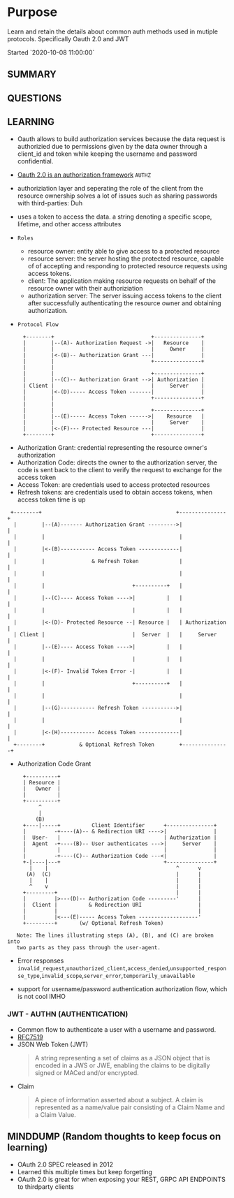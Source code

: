 # Purpose

Learn and retain the details about common auth methods used in mutiple protocols. Specifically Oauth 2.0 and JWT

<p>Started `2020-10-08 11:00:00`</p>


## SUMMARY




## QUESTIONS





## LEARNING

* Oauth allows to build authorization services because the data request is authorizied due to permissions given by the data owner through a client_id and token while keeping the username and password confidential.

* [Oauth 2.0 is an authorization framework](https://tools.ietf.org/html/rfc6749) `AUTHZ`

* authoriziation layer and seperating the role of the client from the resource ownership solves a lot of issues such as sharing passwords with third-parties: Duh

* uses a token to access the data. a string denoting a
   specific scope, lifetime, and other access attributes

* `Roles`
    * resource owner: entity able to give access to a protected resource
    * resource server: the server hosting the protected resource, capable of of accepting and responding to protected resource requests using access tokens.
    * client: The application making resource requests on behalf of the resource owner with their authoriziation
    * authorization server: The server issuing access tokens to the client after successfully authenticating the resource owner and obtaining authorization.

* `Protocol Flow`
```
     +--------+                               +---------------+
     |        |--(A)- Authorization Request ->|   Resource    |
     |        |                               |     Owner     |
     |        |<-(B)-- Authorization Grant ---|               |
     |        |                               +---------------+
     |        |
     |        |                               +---------------+
     |        |--(C)-- Authorization Grant -->| Authorization |
     | Client |                               |     Server    |
     |        |<-(D)----- Access Token -------|               |
     |        |                               +---------------+
     |        |
     |        |                               +---------------+
     |        |--(E)----- Access Token ------>|    Resource   |
     |        |                               |     Server    |
     |        |<-(F)--- Protected Resource ---|               |
     +--------+                               +---------------+
```

* Authorization Grant: credential representing the resource owner's authorization
* Authorization Code: directs the owner to the authorization server, the code is sent back to the client to verify the request to exchange for the access token
* Access Token: are credentials used to access protected resources
* Refresh tokens: are credentials used to obtain access tokens, when access token time is up

```
 +--------+                                           +---------------+
  |        |--(A)------- Authorization Grant --------->|               |
  |        |                                           |               |
  |        |<-(B)----------- Access Token -------------|               |
  |        |               & Refresh Token             |               |
  |        |                                           |               |
  |        |                            +----------+   |               |
  |        |--(C)---- Access Token ---->|          |   |               |
  |        |                            |          |   |               |
  |        |<-(D)- Protected Resource --| Resource |   | Authorization |
  | Client |                            |  Server  |   |     Server    |
  |        |--(E)---- Access Token ---->|          |   |               |
  |        |                            |          |   |               |
  |        |<-(F)- Invalid Token Error -|          |   |               |
  |        |                            +----------+   |               |
  |        |                                           |               |
  |        |--(G)----------- Refresh Token ----------->|               |
  |        |                                           |               |
  |        |<-(H)----------- Access Token -------------|               |
  +--------+           & Optional Refresh Token        +---------------+
```


* Authorization Code Grant
```  
     +----------+
     | Resource |
     |   Owner  |
     |          |
     +----------+
          ^
          |
         (B)
     +----|-----+          Client Identifier      +---------------+
     |         -+----(A)-- & Redirection URI ---->|               |
     |  User-   |                                 | Authorization |
     |  Agent  -+----(B)-- User authenticates --->|     Server    |
     |          |                                 |               |
     |         -+----(C)-- Authorization Code ---<|               |
     +-|----|---+                                 +---------------+
       |    |                                         ^      v
      (A)  (C)                                        |      |
       |    |                                         |      |
       ^    v                                         |      |
     +---------+                                      |      |
     |         |>---(D)-- Authorization Code ---------'      |
     |  Client |          & Redirection URI                  |
     |         |                                             |
     |         |<---(E)----- Access Token -------------------'
     +---------+       (w/ Optional Refresh Token)

   Note: The lines illustrating steps (A), (B), and (C) are broken into
   two parts as they pass through the user-agent.

```


* Error responses `invalid_request`,`unauthorized_client`,`access_denied`,`unsupported_response_type`,`invalid_scope`,`server_error`,`temporarily_unavailable`


* support for username/password authentication authorization flow, which is not cool IMHO

### JWT - AUTHN (AUTHENTICATION)

* Common flow to authenticate a user with a username and password.
* [RFC7519](https://tools.ietf.org/html/rfc7519)
* JSON Web Token (JWT)
     > A string representing a set of claims as a JSON object that is encoded in a JWS or JWE, enabling the claims to be digitally signed or MACed and/or encrypted.
* Claim
     > A piece of information asserted about a subject.  A claim is represented as a name/value pair consisting of a Claim Name and a Claim Value.


## MINDDUMP (Random thoughts to keep focus on learning)

* OAuth 2.0 SPEC released in 2012
* Learned this multiple times but keep forgetting
* OAuth 2.0 is great for when exposing your REST, GRPC API ENDPOINTS to thirdparty clients


